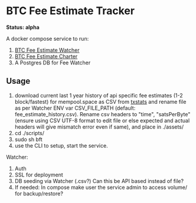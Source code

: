 # BTC Fee Estimate Tracker
**Status: alpha**  

A docker compose service to run:
1. [BTC Fee Estimate Watcher](btc-fee-watcher/README.md)
2. [BTC Fee Estimate Charter](btc-fee-charter/README.md)
3. A Postgres DB for Fee Watcher

## Usage
1. download current last 1 year history of api specific fee estimates (1-2 block/fastest) for mempool.space as CSV from [txstats](https://txstats.com/d/000000011/fee-estimation?orgId=1&viewPanel=2&var-source=mempool.space) and rename file as per Watcher ENV var CSV_FILE_PATH (default: fee_estimate_history.csv). Rename csv headers to "time", "satsPerByte" (ensure using CSV UTF-8 format to edit file or else expected and actual headers will give mismatch error even if same), and place in ./assets/ 
2. cd ./scripts/
3. sudo sh bft 
4. use the CLI to setup, start the service.


Watcher:
1. Auth
2. SSL for deployment
3. DB seeding via Watcher (.csv?) Can this be API based instead of file?
4. If needed: In compose make user the service admin to access volume/ for backup/restore?
